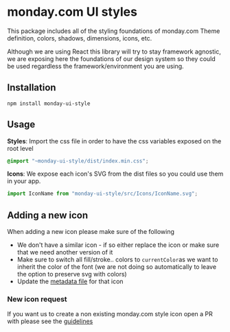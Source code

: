 # monday.com UI styles
This package includes all of the styling foundations of monday.com
Theme definition, colors, shadows, dimensions, icons, etc.

Although we are using React this library will try to stay framework agnostic, we are exposing here the foundations of our design system so they could be used regardless the framework/environment you are using. 

## Installation
```
npm install monday-ui-style
```

## Usage
__Styles__: Import the css file in order to have the css variables exposed on the root level
``` scss
@import "~monday-ui-style/dist/index.min.css";
```

__Icons__: We expose each icon's SVG from the dist files so you could use them in your app.
``` javascript
import IconName from "monday-ui-style/src/Icons/IconName.svg";
```


## Adding a new icon
When adding a new icon please make sure of the following
- We don't have a similar icon - if so either replace the icon or make sure that we need another version of it
- Make sure to switch all fill/stroke.. colors to `currentColor`as we want to inherit the color of the font (we are not doing so automatically to leave the option to preserve svg with colors) 
- Update the [metadata file](./src/Icons/iconsMetaData.js) for that icon


### New icon request
If you want us to create a non existing monday.com style icon open a PR with please see the [guidelines](ICON_REQUEST.md)

